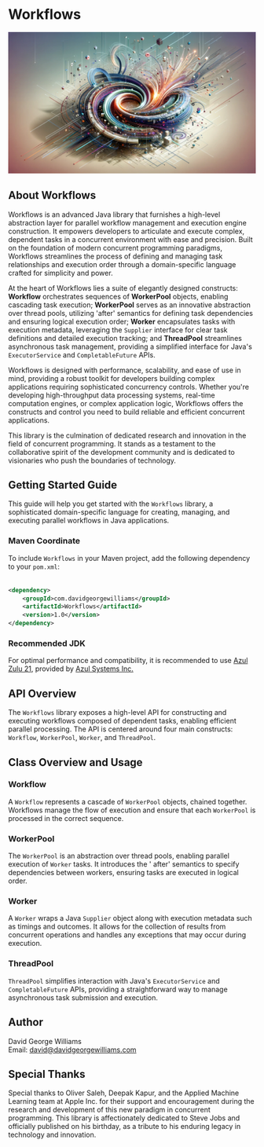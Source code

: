 # Workflows

![Workflows Visual Representation](docs/Workflow.png)

## About Workflows

Workflows is an advanced Java library that furnishes a high-level abstraction layer for parallel workflow management and
execution engine construction. It empowers developers to articulate and execute complex, dependent tasks in a concurrent
environment with ease and precision. Built on the foundation of modern concurrent programming paradigms, Workflows
streamlines the process of defining and managing task relationships and execution order through a domain-specific
language crafted for simplicity and power.

At the heart of Workflows lies a suite of elegantly designed constructs: **Workflow** orchestrates sequences of **WorkerPool** objects, enabling cascading task execution; **WorkerPool** serves as an innovative abstraction over thread
pools, utilizing 'after' semantics for defining task dependencies and ensuring logical execution order; **Worker**
encapsulates tasks with execution metadata, leveraging the `Supplier` interface for clear task definitions and detailed
execution tracking; and **ThreadPool** streamlines asynchronous task management, providing a simplified interface for
Java's `ExecutorService` and `CompletableFuture` APIs.

Workflows is designed with performance, scalability, and ease of use in mind, providing a robust toolkit for developers
building complex applications requiring sophisticated concurrency controls. Whether you're developing high-throughput
data processing systems, real-time computation engines, or complex application logic, Workflows offers the constructs
and control you need to build reliable and efficient concurrent applications.

This library is the culmination of dedicated research and innovation in the field of concurrent programming. It stands
as a testament to the collaborative spirit of the development community and is dedicated to visionaries who push the
boundaries of technology.

## Getting Started Guide

This guide will help you get started with the `Workflows` library, a sophisticated domain-specific language for
creating, managing, and executing parallel workflows in Java applications.

### Maven Coordinate

To include `Workflows` in your Maven project, add the following dependency to your `pom.xml`:

```xml

<dependency>
    <groupId>com.davidgeorgewilliams</groupId>
    <artifactId>Workflows</artifactId>
    <version>1.0</version>
</dependency>
```

### Recommended JDK

For optimal performance and compatibility, it is recommended to
use [Azul Zulu 21](https://www.azul.com/downloads/?version=java-21-lts&package=jdk#zulu), provided
by [Azul Systems Inc.](https://www.azul.com/)

## API Overview

The `Workflows` library exposes a high-level API for constructing and executing workflows composed of dependent tasks,
enabling efficient parallel processing. The API is centered around four main
constructs: `Workflow`, `WorkerPool`, `Worker`, and `ThreadPool`.

## Class Overview and Usage

### Workflow

A `Workflow` represents a cascade of `WorkerPool` objects, chained together. Workflows manage the flow of execution and
ensure that each `WorkerPool` is processed in the correct sequence.

### WorkerPool

The `WorkerPool` is an abstraction over thread pools, enabling parallel execution of `Worker` tasks. It introduces the '
after' semantics to specify dependencies between workers, ensuring tasks are executed in logical order.

### Worker

A `Worker` wraps a Java `Supplier` object along with execution metadata such as timings and outcomes. It allows for the
collection of results from concurrent operations and handles any exceptions that may occur during execution.

### ThreadPool

`ThreadPool` simplifies interaction with Java's `ExecutorService` and `CompletableFuture` APIs, providing a
straightforward way to manage asynchronous task submission and execution.

## Author

David George Williams  
Email: david@davidgeorgewilliams.com

## Special Thanks

Special thanks to Oliver Saleh, Deepak Kapur, and the Applied Machine Learning team at Apple Inc. for their support and
encouragement during the research and development of this new paradigm in concurrent programming. This library is
affectionately dedicated to Steve Jobs and officially published on his birthday, as a tribute to his enduring legacy in
technology and innovation.
